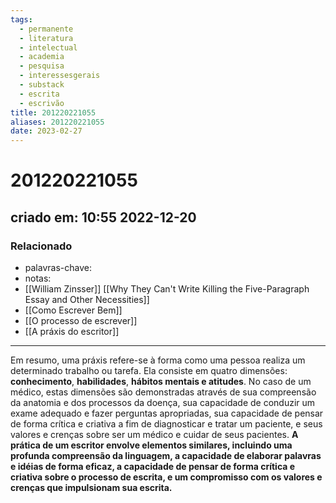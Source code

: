 ```yaml
---
tags:
  - permanente
  - literatura
  - intelectual
  - academia
  - pesquisa
  - interessesgerais
  - substack
  - escrita
  - escrivão
title: 201220221055
aliases: 201220221055
date: 2023-02-27
---
```


# 201220221055

## criado em: 10:55 2022-12-20

### Relacionado

- palavras-chave: 
- notas: 
- [[William Zinsser]] [[Why They Can't Write Killing the Five-Paragraph Essay and Other Necessities]]
- [[Como Escrever Bem]]
- [[O processo de escrever]]
- [[A práxis do escritor]]
---

Em resumo, uma práxis refere-se à forma como uma pessoa realiza um determinado trabalho ou tarefa. Ela consiste em quatro dimensões: **conhecimento**, **habilidades**, **hábitos mentais e atitudes**. No caso de um médico, estas dimensões são demonstradas através de sua compreensão da anatomia e dos processos da doença, sua capacidade de conduzir um exame adequado e fazer perguntas apropriadas, sua capacidade de pensar de forma crítica e criativa a fim de diagnosticar e tratar um paciente, e seus valores e crenças sobre ser um médico e cuidar de seus pacientes. **A prática de um escritor envolve elementos similares, incluindo uma profunda compreensão da linguagem, a capacidade de elaborar palavras e idéias de forma eficaz, a capacidade de pensar de forma crítica e criativa sobre o processo de escrita, e um compromisso com os valores e crenças que impulsionam sua escrita.**
